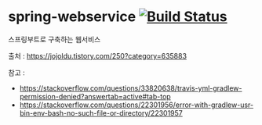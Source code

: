# spring-webservice [![Build Status](https://travis-ci.org/sh-son/springboot-webservice.svg?branch=master)](https://travis-ci.org/sh-son/springboot-webservice)
스프링부트로 구축하는 웹서비스

출처 : https://jojoldu.tistory.com/250?category=635883

참고 : 
  * https://stackoverflow.com/questions/33820638/travis-yml-gradlew-permission-denied?answertab=active#tab-top
  * https://stackoverflow.com/questions/22301956/error-with-gradlew-usr-bin-env-bash-no-such-file-or-directory/22301957

